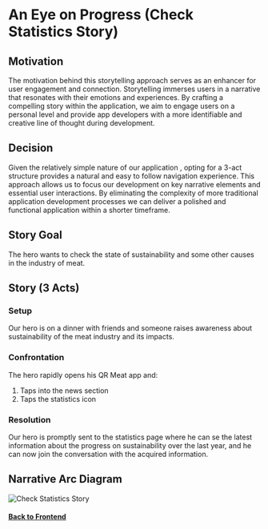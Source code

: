 # An Eye on Progress (Check Statistics Story)

## Motivation

The motivation behind this storytelling approach serves as an enhancer for user engagement and connection. Storytelling immerses users in a narrative that resonates with their emotions and experiences. By crafting a compelling story within the application, we aim to engage users on a personal level and provide app developers with a more identifiable and creative line of thought during development.

## Decision

Given the relatively simple nature of our application , opting for a 3-act structure provides a natural and easy to follow navigation experience. This approach allows us to focus our development on key narrative elements and essential user interactions. By eliminating the complexity of more traditional application development processes we can deliver a polished and functional application within a shorter timeframe.

## Story Goal

The hero wants to check the state of sustainability and some other causes in the industry of meat.

## Story (3 Acts)

### Setup

Our hero is on a dinner with friends and someone raises awareness about sustainability of the meat industry and its impacts.

### Confrontation

The hero rapidly opens his QR Meat app and:

1. Taps into the news section
2. Taps the statistics icon

### Resolution

Our hero is promptly sent to the statistics page where he can se the latest information about the progress on sustainability over the last year, and he can now join the conversation with the acquired information.

## Narrative Arc Diagram

<p>
  <img src="./assets/check-statistics.png" alt="Check Statistics Story">
</p>


#### [Back to Frontend](../README.md)
